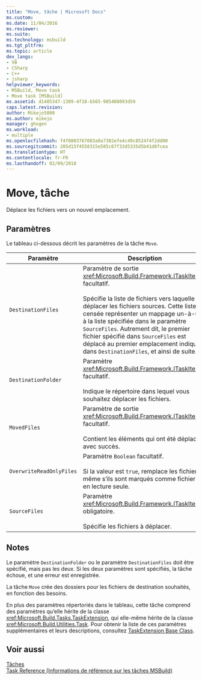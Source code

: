 ```yaml
---
title: "Move, tâche | Microsoft Docs"
ms.custom: 
ms.date: 11/04/2016
ms.reviewer: 
ms.suite: 
ms.technology: msbuild
ms.tgt_pltfrm: 
ms.topic: article
dev_langs:
- VB
- CSharp
- C++
- jsharp
helpviewer_keywords:
- MSBuild, Move task
- Move task [MSBuild]
ms.assetid: d1405347-1309-4f18-b565-905408093d59
caps.latest.revision: 
author: Mikejo5000
ms.author: mikejo
manager: ghogen
ms.workload:
- multiple
ms.openlocfilehash: f4f0803767083a0a7302efe4c49c8524f4f2dd00
ms.sourcegitcommit: 205d15f4558315e585c67f33d5335d5b41d0fcea
ms.translationtype: HT
ms.contentlocale: fr-FR
ms.lasthandoff: 02/09/2018
---
```

# <a name="move-task"></a>Move, tâche
Déplace les fichiers vers un nouvel emplacement.  
  
## <a name="parameters"></a>Paramètres  
 Le tableau ci-dessous décrit les paramètres de la tâche `Move`.  
  
|Paramètre|Description|  
|---------------|-----------------|  
|`DestinationFiles`|Paramètre de sortie <xref:Microsoft.Build.Framework.ITaskItem>`[]` facultatif.<br /><br /> Spécifie la liste de fichiers vers laquelle déplacer les fichiers sources. Cette liste est censée représenter un mappage un-à-un à la liste spécifiée dans le paramètre `SourceFiles`. Autrement dit, le premier fichier spécifié dans `SourceFiles` est déplacé au premier emplacement indiqué dans `DestinationFiles`, et ainsi de suite.|  
|`DestinationFolder`|Paramètre <xref:Microsoft.Build.Framework.ITaskItem> facultatif.<br /><br /> Indique le répertoire dans lequel vous souhaitez déplacer les fichiers.|  
|`MovedFiles`|Paramètre de sortie <xref:Microsoft.Build.Framework.ITaskItem>`[]` facultatif.<br /><br /> Contient les éléments qui ont été déplacés avec succès.|  
|`OverwriteReadOnlyFiles`|Paramètre `Boolean` facultatif.<br /><br /> Si la valeur est `true`, remplace les fichiers même s’ils sont marqués comme fichiers en lecture seule.|  
|`SourceFiles`|Paramètre <xref:Microsoft.Build.Framework.ITaskItem>`[]` obligatoire.<br /><br /> Spécifie les fichiers à déplacer.|  
  
## <a name="remarks"></a>Notes  
 Le paramètre `DestinationFolder` ou le paramètre `DestinationFiles` doit être spécifié, mais pas les deux. Si les deux paramètres sont spécifiés, la tâche échoue, et une erreur est enregistrée.  

 La tâche `Move` crée des dossiers pour les fichiers de destination souhaités, en fonction des besoins.

 En plus des paramètres répertoriés dans le tableau, cette tâche comprend des paramètres qu’elle hérite de la classe <xref:Microsoft.Build.Tasks.TaskExtension>, qui elle-même hérite de la classe <xref:Microsoft.Build.Utilities.Task>. Pour obtenir la liste de ces paramètres supplémentaires et leurs descriptions, consultez [TaskExtension Base Class](../msbuild/taskextension-base-class.md).  
  
## <a name="see-also"></a>Voir aussi  
 [Tâches](../msbuild/msbuild-tasks.md)   
 [Task Reference (Informations de référence sur les tâches MSBuild)](../msbuild/msbuild-task-reference.md)
